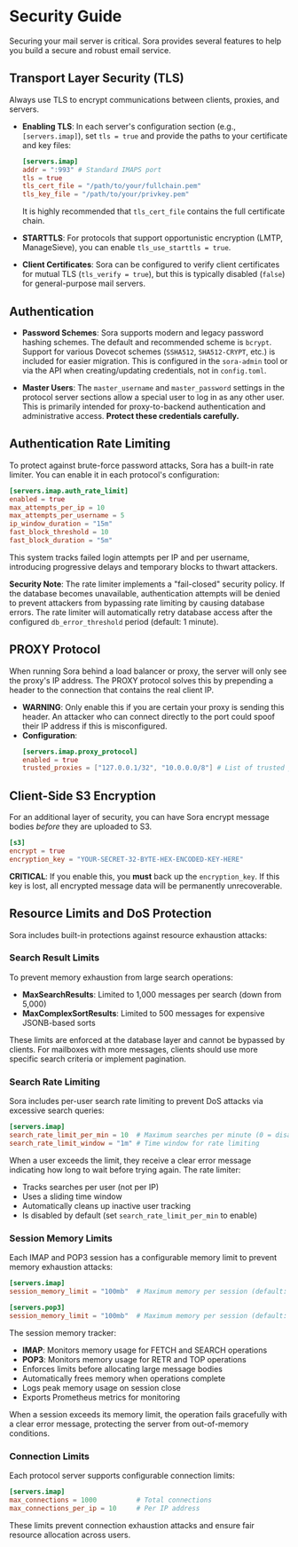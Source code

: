 # Security Guide

Securing your mail server is critical. Sora provides several features to help you build a secure and robust email service.

## Transport Layer Security (TLS)

Always use TLS to encrypt communications between clients, proxies, and servers.

*   **Enabling TLS**: In each server's configuration section (e.g., `[servers.imap]`), set `tls = true` and provide the paths to your certificate and key files:
    ```toml
    [servers.imap]
    addr = ":993" # Standard IMAPS port
    tls = true
    tls_cert_file = "/path/to/your/fullchain.pem"
    tls_key_file = "/path/to/your/privkey.pem"
    ```
    It is highly recommended that `tls_cert_file` contains the full certificate chain.

*   **STARTTLS**: For protocols that support opportunistic encryption (LMTP, ManageSieve), you can enable `tls_use_starttls = true`.

*   **Client Certificates**: Sora can be configured to verify client certificates for mutual TLS (`tls_verify = true`), but this is typically disabled (`false`) for general-purpose mail servers.

## Authentication

*   **Password Schemes**: Sora supports modern and legacy password hashing schemes. The default and recommended scheme is `bcrypt`. Support for various Dovecot schemes (`SSHA512`, `SHA512-CRYPT`, etc.) is included for easier migration. This is configured in the `sora-admin` tool or via the API when creating/updating credentials, not in `config.toml`.

*   **Master Users**: The `master_username` and `master_password` settings in the protocol server sections allow a special user to log in as any other user. This is primarily intended for proxy-to-backend authentication and administrative access. **Protect these credentials carefully.**

## Authentication Rate Limiting

To protect against brute-force password attacks, Sora has a built-in rate limiter. You can enable it in each protocol's configuration:

```toml
[servers.imap.auth_rate_limit]
enabled = true
max_attempts_per_ip = 10
max_attempts_per_username = 5
ip_window_duration = "15m"
fast_block_threshold = 10
fast_block_duration = "5m"
```

This system tracks failed login attempts per IP and per username, introducing progressive delays and temporary blocks to thwart attackers.

**Security Note**: The rate limiter implements a "fail-closed" security policy. If the database becomes unavailable, authentication attempts will be denied to prevent attackers from bypassing rate limiting by causing database errors. The rate limiter will automatically retry database access after the configured `db_error_threshold` period (default: 1 minute).

## PROXY Protocol

When running Sora behind a load balancer or proxy, the server will only see the proxy's IP address. The PROXY protocol solves this by prepending a header to the connection that contains the real client IP.

*   **WARNING**: Only enable this if you are certain your proxy is sending this header. An attacker who can connect directly to the port could spoof their IP address if this is misconfigured.
*   **Configuration**:
    ```toml
    [servers.imap.proxy_protocol]
    enabled = true
    trusted_proxies = ["127.0.0.1/32", "10.0.0.0/8"] # List of trusted proxy IPs/CIDRs
    ```

## Client-Side S3 Encryption

For an additional layer of security, you can have Sora encrypt message bodies *before* they are uploaded to S3.

```toml
[s3]
encrypt = true
encryption_key = "YOUR-SECRET-32-BYTE-HEX-ENCODED-KEY-HERE"
```

**CRITICAL**: If you enable this, you **must** back up the `encryption_key`. If this key is lost, all encrypted message data will be permanently unrecoverable.

## Resource Limits and DoS Protection

Sora includes built-in protections against resource exhaustion attacks:

### Search Result Limits

To prevent memory exhaustion from large search operations:
- **MaxSearchResults**: Limited to 1,000 messages per search (down from 5,000)
- **MaxComplexSortResults**: Limited to 500 messages for expensive JSONB-based sorts

These limits are enforced at the database layer and cannot be bypassed by clients. For mailboxes with more messages, clients should use more specific search criteria or implement pagination.

### Search Rate Limiting

Sora includes per-user search rate limiting to prevent DoS attacks via excessive search queries:

```toml
[servers.imap]
search_rate_limit_per_min = 10  # Maximum searches per minute (0 = disabled)
search_rate_limit_window = "1m" # Time window for rate limiting
```

When a user exceeds the limit, they receive a clear error message indicating how long to wait before trying again. The rate limiter:
- Tracks searches per user (not per IP)
- Uses a sliding time window
- Automatically cleans up inactive user tracking
- Is disabled by default (set `search_rate_limit_per_min` to enable)

### Session Memory Limits

Each IMAP and POP3 session has a configurable memory limit to prevent memory exhaustion attacks:

```toml
[servers.imap]
session_memory_limit = "100mb"  # Maximum memory per session (default: 100mb, 0 = unlimited)

[servers.pop3]
session_memory_limit = "100mb"  # Maximum memory per session (default: 100mb, 0 = unlimited)
```

The session memory tracker:
- **IMAP**: Monitors memory usage for FETCH and SEARCH operations
- **POP3**: Monitors memory usage for RETR and TOP operations
- Enforces limits before allocating large message bodies
- Automatically frees memory when operations complete
- Logs peak memory usage on session close
- Exports Prometheus metrics for monitoring

When a session exceeds its memory limit, the operation fails gracefully with a clear error message, protecting the server from out-of-memory conditions.

### Connection Limits

Each protocol server supports configurable connection limits:
```toml
[servers.imap]
max_connections = 1000          # Total connections
max_connections_per_ip = 10     # Per IP address
```

These limits prevent connection exhaustion attacks and ensure fair resource allocation across users.
